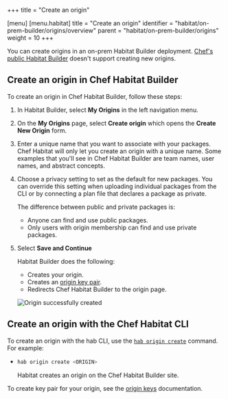 +++
title = "Create an origin"

[menu]
  [menu.habitat]
    title = "Create an origin"
    identifier = "habitat/on-prem-builder/origins/overview"
    parent = "habitat/on-prem-builder/origins"
    weight = 10
+++

You can create origins in an on-prem Habitat Builder deployment.
[Chef's public Habitat Builder](https://bldr.habitat.sh) doesn't support creating new origins.

## Create an origin in Chef Habitat Builder

To create an origin in Chef Habitat Builder, follow these steps:

1. In Habitat Builder, select **My Origins** in the left navigation menu.

1. On the **My Origins** page, select **Create origin** which opens the **Create New Origin** form.

1. Enter a unique name that you want to associate with your packages.  Chef Habitat will only let you create an origin with a unique name. Some examples that you'll see in Chef Habitat Builder are team names, user names, and abstract concepts.

1. Choose a privacy setting to set as the default for new packages. You can override this setting when uploading individual packages from the CLI or by connecting a plan file that declares a package as private.

   The difference between public and private packages is:

   - Anyone can find and use public packages.
   - Only users with origin membership can find and use private packages.

1. Select **Save and Continue**

    Habitat Builder does the following:

    - Creates your origin.
    - Creates an [origin key pair](../origin_keys).
    - Redirects Chef Habitat Builder to the origin page.

   ![Origin successfully created](/images/habitat/create-origin-done.png)

## Create an origin with the Chef Habitat CLI

To create an origin with the hab CLI, use the [`hab origin create`](/habitat/habitat_cli/#hab-origin-create) command. For example:

- ```bash
  hab origin create <ORIGIN>
  ```

  Habitat creates an origin on the Chef Habitat Builder site.

To create key pair for your origin, see the [origin keys](../origin-keys) documentation.
